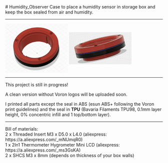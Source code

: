<body>
# Humidity_Observer
Case to place a humidity sensor in storage box and keep the box sealed from air and humidity.
<hr>
<img src="https://github.com/flow1990/Humidity_Observer/blob/main/pictures/front_view_voron_design.png" alt="front_view_voron_design" width="200" align="middle">
<img src="https://github.com/flow1990/Humidity_Observer/blob/main/pictures/side_view.png" alt="side" width="200" align="middle">
<hr>
This project is still in progress!

A clean version without Voron logos will be uploaded soon.

I printed all parts except the seal in ABS (esun ABS+ following the Voron print guidelines) and the seal in <B>TPU</B> (Bavaria Filaments TPU98, 0.1mm layer height, 0% concentric infill and 1 top/bottom layer).

<hr>
Bill of materials:
<br>2 x Threaded Insert M3 x D5.0 x L4.0 (aliexpress: https://a.aliexpress.com/_mNUmqR0)
<br>1 x 2In1 Thermometer Hygrometer Mini LCD (aliexpress: https://a.aliexpress.com/_ms3GsKA)
<br>2 x SHCS M3 x 8mm (depends on thickness of your box walls)
</body>
